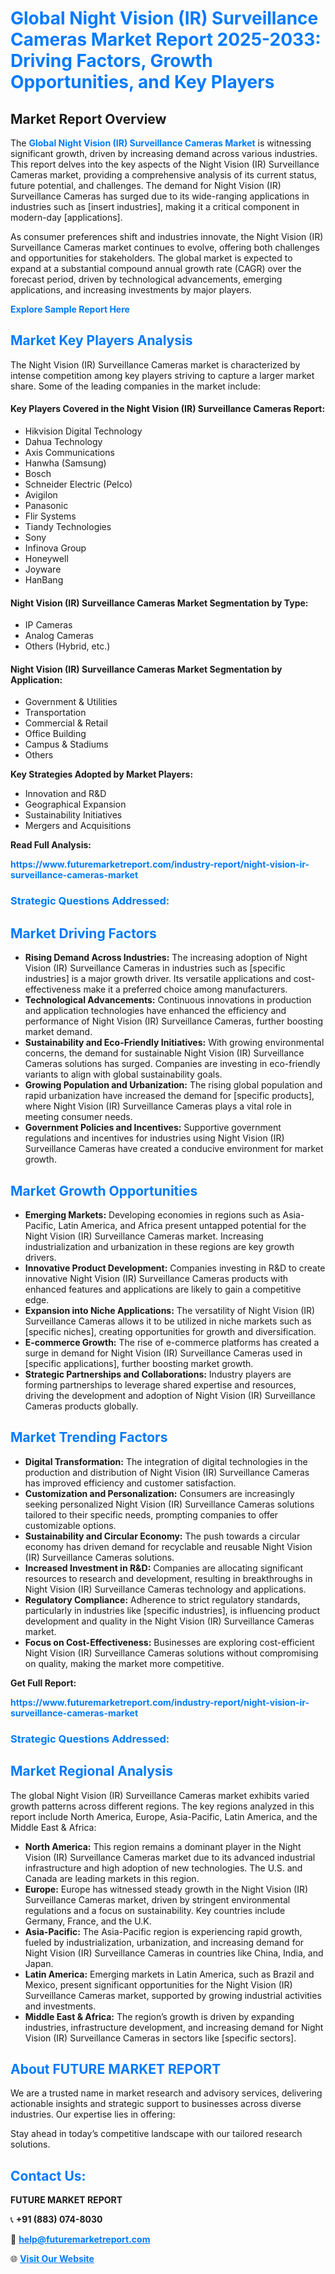 <h1 style="color: #007BFF;">Global Night Vision (IR) Surveillance Cameras Market Report 2025-2033: Driving Factors, Growth Opportunities, and Key Players</h1>

<section id="overview">
<h2>Market Report Overview</h2>
<p>The <a href="https://www.futuremarketreport.com/industry-report/night-vision-ir-surveillance-cameras-market" style="color: #007BFF; text-decoration: none;"><strong>Global Night Vision (IR) Surveillance Cameras Market</strong></a> is witnessing significant growth, driven by increasing demand across various industries. This report delves into the key aspects of the Night Vision (IR) Surveillance Cameras market, providing a comprehensive analysis of its current status, future potential, and challenges. The demand for Night Vision (IR) Surveillance Cameras has surged due to its wide-ranging applications in industries such as [insert industries], making it a critical component in modern-day [applications].</p>
<p>As consumer preferences shift and industries innovate, the Night Vision (IR) Surveillance Cameras market continues to evolve, offering both challenges and opportunities for stakeholders. The global market is expected to expand at a substantial compound annual growth rate (CAGR) over the forecast period, driven by technological advancements, emerging applications, and increasing investments by major players.</p>
</section>

<section id="overview">
<p><a href="https://www.futuremarketreport.com/request-sample/reportId=28430" style="color: #007BFF; text-decoration: none;"><strong>Explore Sample Report Here</strong></a></p>
</section>

<section id="key-players">
<h2 style="color: #007BFF;">Market Key Players Analysis</h2>
<p>The Night Vision (IR) Surveillance Cameras market is characterized by intense competition among key players striving to capture a larger market share. Some of the leading companies in the market include:</p>
<h4>Key Players Covered in the Night Vision (IR) Surveillance Cameras Report:</h4>
<ul><li>Hikvision Digital Technology</li><li>Dahua Technology</li><li>Axis Communications</li><li>Hanwha (Samsung)</li><li>Bosch</li><li>Schneider Electric (Pelco)</li><li>Avigilon</li><li>Panasonic</li><li>Flir Systems</li><li>Tiandy Technologies</li><li>Sony</li><li>Infinova Group</li><li>Honeywell</li><li>Joyware</li><li>HanBang</li></ul>
<h4>Night Vision (IR) Surveillance Cameras Market Segmentation by Type:</h4>
<ul><li>IP Cameras</li><li>Analog Cameras</li><li>Others (Hybrid, etc.)</li></ul>

<h4>Night Vision (IR) Surveillance Cameras Market Segmentation by Application:</h4>
<ul><li>Government &amp; Utilities</li><li>Transportation</li><li>Commercial &amp; Retail</li><li>Office Building</li><li>Campus &amp; Stadiums</li><li>Others</li></ul>
<p><strong>Key Strategies Adopted by Market Players:</strong></p>
<ul>
<li>Innovation and R&D</li>
<li>Geographical Expansion</li>
<li>Sustainability Initiatives</li>
<li>Mergers and Acquisitions</li>
</ul>
</section>

<section>
<p><strong>Read Full Analysis: </strong></p><a href="https://www.futuremarketreport.com/industry-report/night-vision-ir-surveillance-cameras-market" style="color: #007BFF; text-decoration: none;"><strong>https://www.futuremarketreport.com/industry-report/night-vision-ir-surveillance-cameras-market</strong></a>
<h3 style="color: #007BFF;">Strategic Questions Addressed:</h3>
</section>

<section id="driving-factors">
<h2 style="color: #007BFF;">Market Driving Factors</h2>
<ul>
<li><strong>Rising Demand Across Industries:</strong> The increasing adoption of Night Vision (IR) Surveillance Cameras in industries such as [specific industries] is a major growth driver. Its versatile applications and cost-effectiveness make it a preferred choice among manufacturers.</li>
<li><strong>Technological Advancements:</strong> Continuous innovations in production and application technologies have enhanced the efficiency and performance of Night Vision (IR) Surveillance Cameras, further boosting market demand.</li>
<li><strong>Sustainability and Eco-Friendly Initiatives:</strong> With growing environmental concerns, the demand for sustainable Night Vision (IR) Surveillance Cameras solutions has surged. Companies are investing in eco-friendly variants to align with global sustainability goals.</li>
<li><strong>Growing Population and Urbanization:</strong> The rising global population and rapid urbanization have increased the demand for [specific products], where Night Vision (IR) Surveillance Cameras plays a vital role in meeting consumer needs.</li>
<li><strong>Government Policies and Incentives:</strong> Supportive government regulations and incentives for industries using Night Vision (IR) Surveillance Cameras have created a conducive environment for market growth.</li>
</ul>
</section>

<section id="growth-opportunities">
<h2 style="color: #007BFF;">Market Growth Opportunities</h2>
<ul>
<li><strong>Emerging Markets:</strong> Developing economies in regions such as Asia-Pacific, Latin America, and Africa present untapped potential for the Night Vision (IR) Surveillance Cameras market. Increasing industrialization and urbanization in these regions are key growth drivers.</li>
<li><strong>Innovative Product Development:</strong> Companies investing in R&D to create innovative Night Vision (IR) Surveillance Cameras products with enhanced features and applications are likely to gain a competitive edge.</li>
<li><strong>Expansion into Niche Applications:</strong> The versatility of Night Vision (IR) Surveillance Cameras allows it to be utilized in niche markets such as [specific niches], creating opportunities for growth and diversification.</li>
<li><strong>E-commerce Growth:</strong> The rise of e-commerce platforms has created a surge in demand for Night Vision (IR) Surveillance Cameras used in [specific applications], further boosting market growth.</li>
<li><strong>Strategic Partnerships and Collaborations:</strong> Industry players are forming partnerships to leverage shared expertise and resources, driving the development and adoption of Night Vision (IR) Surveillance Cameras products globally.</li>
</ul>
</section>

<section id="trending-factors">
<h2 style="color: #007BFF;">Market Trending Factors</h2>
<ul>
<li><strong>Digital Transformation:</strong> The integration of digital technologies in the production and distribution of Night Vision (IR) Surveillance Cameras has improved efficiency and customer satisfaction.</li>
<li><strong>Customization and Personalization:</strong> Consumers are increasingly seeking personalized Night Vision (IR) Surveillance Cameras solutions tailored to their specific needs, prompting companies to offer customizable options.</li>
<li><strong>Sustainability and Circular Economy:</strong> The push towards a circular economy has driven demand for recyclable and reusable Night Vision (IR) Surveillance Cameras solutions.</li>
<li><strong>Increased Investment in R&D:</strong> Companies are allocating significant resources to research and development, resulting in breakthroughs in Night Vision (IR) Surveillance Cameras technology and applications.</li>
<li><strong>Regulatory Compliance:</strong> Adherence to strict regulatory standards, particularly in industries like [specific industries], is influencing product development and quality in the Night Vision (IR) Surveillance Cameras market.</li>
<li><strong>Focus on Cost-Effectiveness:</strong> Businesses are exploring cost-efficient Night Vision (IR) Surveillance Cameras solutions without compromising on quality, making the market more competitive.</li>
</ul>
</section>

<section>
<p><strong>Get Full Report: </strong></p><a href="https://www.futuremarketreport.com/industry-report/night-vision-ir-surveillance-cameras-market" style="color: #007BFF; text-decoration: none;"><strong>https://www.futuremarketreport.com/industry-report/night-vision-ir-surveillance-cameras-market</strong></a>
<h3 style="color: #007BFF;">Strategic Questions Addressed:</h3>
</section>


<section id="regional-analysis">
<h2 style="color: #007BFF;">Market Regional Analysis</h2>
<p>The global Night Vision (IR) Surveillance Cameras market exhibits varied growth patterns across different regions. The key regions analyzed in this report include North America, Europe, Asia-Pacific, Latin America, and the Middle East & Africa:</p>
<ul>
<li><strong>North America:</strong> This region remains a dominant player in the Night Vision (IR) Surveillance Cameras market due to its advanced industrial infrastructure and high adoption of new technologies. The U.S. and Canada are leading markets in this region.</li>
<li><strong>Europe:</strong> Europe has witnessed steady growth in the Night Vision (IR) Surveillance Cameras market, driven by stringent environmental regulations and a focus on sustainability. Key countries include Germany, France, and the U.K.</li>
<li><strong>Asia-Pacific:</strong> The Asia-Pacific region is experiencing rapid growth, fueled by industrialization, urbanization, and increasing demand for Night Vision (IR) Surveillance Cameras in countries like China, India, and Japan.</li>
<li><strong>Latin America:</strong> Emerging markets in Latin America, such as Brazil and Mexico, present significant opportunities for the Night Vision (IR) Surveillance Cameras market, supported by growing industrial activities and investments.</li>
<li><strong>Middle East & Africa:</strong> The region’s growth is driven by expanding industries, infrastructure development, and increasing demand for Night Vision (IR) Surveillance Cameras in sectors like [specific sectors].</li>
</ul>
</section>

<footer>
<h2 style="color: #007BFF;">About FUTURE MARKET REPORT</h2>
<p>We are a trusted name in market research and advisory services, delivering actionable insights and strategic support to businesses across diverse industries. Our expertise lies in offering:</p>

<p>Stay ahead in today’s competitive landscape with our tailored research solutions.</p>

<h2 style="color: #007BFF;">Contact Us:</h2>
<p><strong>FUTURE MARKET REPORT</strong></p>
<p>📞 <strong>+91 (883) 074-8030</strong></p>
<p>📧 <strong><a href="mailto:help@futuremarketreport.com" style="color: #007BFF;">help@futuremarketreport.com</a></strong></p>
<p>🌐 <strong><a href="https://www.futuremarketreport.com/" style="color: #007BFF;">Visit Our Website</a></strong></p>
</footer>